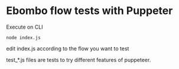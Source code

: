 # Ebombo flow tests with Puppeter 

Execute on CLI

    node index.js


edit index.js according to the flow you want to test

test_*.js files are tests to try different features of puppeteer.

